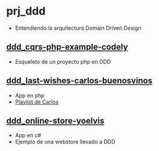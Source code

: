 # prj_ddd
- Entendiendo la arquitectura Domain Driven Design

## [ddd_cqrs-php-example-codely](https://github.com/eacevedof/prj_ddd/tree/master/ddd_cqrs-php-example-codely)
  - Esqueleto de un proyecto php en DDD

## [ddd_last-wishes-carlos-buenosvinos](https://github.com/eacevedof/prj_ddd/tree/master/ddd_last-wishes-carlos-buenosvinos)
  - App en php
  - [Playlist de Carlos](https://www.youtube.com/watch?v=uvKS6UCUZes&list=PLfgj7DYkKH3DjmXTOxIMs-5fcOgDg_Dd2)

## [ddd_online-store-yoelvis](https://github.com/eacevedof/prj_ddd/tree/master/ddd_online-store-yoelvis)
  - App en c#
  - Ejemplo de una webstore llevado a DDD